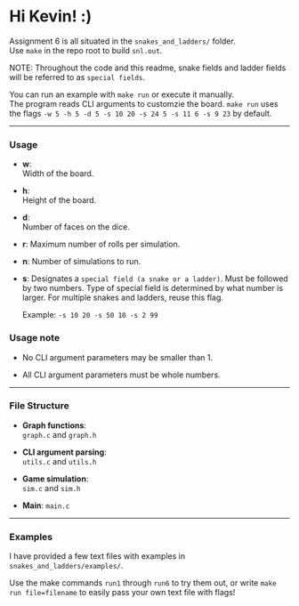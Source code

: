# Hi Kevin! :)

Assignment 6 is all situated in the `snakes_and_ladders/` folder.  
Use `make` in the repo root to build `snl.out`.

NOTE: Throughout the code and this readme, 
snake fields and ladder fields will be referred to as `special fields`.

You can run an example with `make run` or execute it manually.  
The program reads CLI arguments to customzie the board. 
`make run` uses the flags `-w 5 -h 5 -d 5 -s 10 20 -s 24 5 -s 11 6 -s 9 23` by default.

---

### Usage

- **w**:  
  Width of the board.

- **h**:  
  Height of the board.

- **d**:  
  Number of faces on the dice.

- **r**:
  Maximum number of rolls per simulation.

- **n**:
  Number of simulations to run.

- **s**:
  Designates a `special field (a snake or a ladder)`. Must be followed by two numbers.
  Type of special field is determined by what number is larger.
  For multiple snakes and ladders, reuse this flag.
  
  Example: 
  `-s 10 20 -s 50 10 -s 2 99`

### Usage note

  - No CLI argument parameters may be smaller than 1.

  - All CLI argument parameters must be whole numbers.


---

### File Structure

- **Graph functions**:  
  `graph.c` and `graph.h`

- **CLI argument parsing**:  
  `utils.c` and `utils.h`

- **Game simulation**:  
  `sim.c` and `sim.h`

- **Main**:
  `main.c`

---

### Examples

I have provided a few text files with examples in `snakes_and_ladders/examples/`.

Use the make commands `run1` through `run6` to try them out, 
or write `make run file=filename` to easily pass your own text file with flags!
